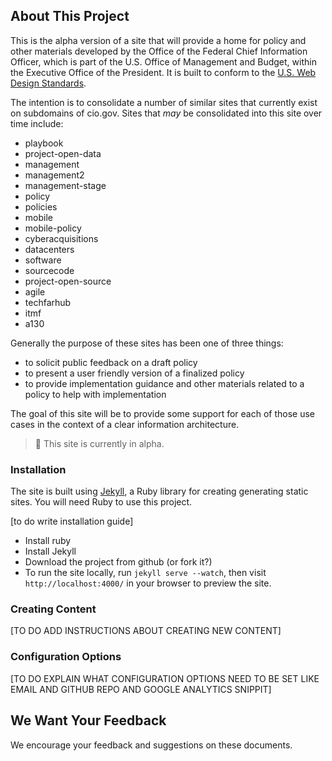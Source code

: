 ## About This Project

This is the alpha version of a site that will provide a home for policy and other materials developed by the Office of the Federal Chief Information Officer, which is part of the U.S. Office of Management and Budget, within the Executive Office of the President. It is built to conform to the [U.S. Web Design Standards](https://standards.usa.gov).

The intention is to consolidate a number of similar sites that currently exist on subdomains of cio.gov. Sites that _may_ be consolidated into this site over time include:

* playbook
* project-open-data
* management
* management2
* management-stage
* policy
* policies
* mobile
* mobile-policy
* cyberacquisitions
* datacenters
* software
* sourcecode
* project-open-source
* agile
* techfarhub
* itmf
* a130

Generally the purpose of these sites has been one of three things:
* to solicit public feedback on a draft policy
* to present a user friendly version of a finalized policy
* to provide implementation guidance and other materials related to a policy to help with implementation

The goal of this site will be to provide some support for each of those use cases in the context of a clear information architecture.

> :see_no_evil: This site is currently in alpha.


### Installation

The site is built using [Jekyll](https://github.com/jekyll/jekyll "Link to More Information about Jekyll"), a Ruby library for creating generating static sites. You will need Ruby to use this project.

[to do write installation guide]
  - Install ruby
  - Install Jekyll
  - Download the project from github (or fork it?)
  - To run the site locally, run `jekyll serve --watch`, then visit `http://localhost:4000/` in your browser to preview the site.

### Creating Content

[TO DO ADD INSTRUCTIONS ABOUT CREATING NEW CONTENT]

### Configuration Options
[TO DO EXPLAIN WHAT CONFIGURATION OPTIONS NEED TO BE SET LIKE EMAIL AND GITHUB REPO AND GOOGLE ANALYTICS SNIPPIT]

## We Want Your Feedback
We encourage your feedback and suggestions on these documents.
